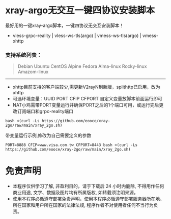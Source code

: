 # xray-argo无交互一键四协议安装脚本
最好用的一键xray-argo脚本，一键四协议无交互安装脚本！
* vless-grpc-reality | vless-ws-tls(argo) | vmess-ws-tls(argo) | vmess-xhttp

### 支持系统列表：
>Debian
>Ubuntu
>CentOS
>Alpine
>Fedora
>Alma-linux
>Rocky-linux
>Amazom-linux

***
* xhttp目前支持的客户端较少,需更新V2rayN到新版，splithttp已启用，改为xhttp
* 可选环境变量：UUID PORT CFIP CFPORT 自定义变量放脚本前面运行即可
* NAT小鸡需带PORT变量运行并确保PORT之后的1个端口可用，或运行完后更改订阅端口和grpc-reality端口

```
bash <(curl -Ls https://github.com/eooce/xray-2go/raw/main/xray_2go.sh)
```

带变量运行示例,修改为自己需要定义的参数
```
PORT=8888 CFIP=www.visa.com.tw CFPORT=8443 bash <(curl -Ls https://github.com/eooce/xray-2go/raw/main/xray_2go.sh)
```

# 免责声明
* 本程序仅供学习了解, 非盈利目的，请于下载后 24 小时内删除, 不得用作任何商业用途, 文字、数据及图片均有所属版权, 如转载须注明来源。
* 使用本程序必循遵守部署免责声明，使用本程序必循遵守部署服务器所在地、所在国家和用户所在国家的法律法规, 程序作者不对使用者任何不当行为负责。
